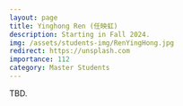 ```yaml
---
layout: page
title: Yinghong Ren (任映虹)
description: Starting in Fall 2024. 
img: /assets/students-img/RenYingHong.jpg
redirect: https://unsplash.com
importance: 112
category: Master Students
---
```


TBD.